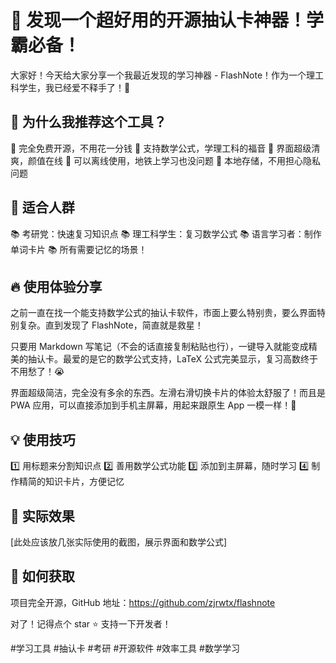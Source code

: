 # 💫 发现一个超好用的开源抽认卡神器！学霸必备！

大家好！今天给大家分享一个我最近发现的学习神器 - FlashNote！作为一个理工科学生，我已经爱不释手了！🥰

## 🌟 为什么我推荐这个工具？

💝 完全免费开源，不用花一分钱
💝 支持数学公式，学理工科的福音
💝 界面超级清爽，颜值在线
💝 可以离线使用，地铁上学习也没问题
💝 本地存储，不用担心隐私问题

## 🎯 适合人群

📚 考研党：快速复习知识点
📚 理工科学生：复习数学公式
📚 语言学习者：制作单词卡片
📚 所有需要记忆的场景！

## 🔥 使用体验分享

之前一直在找一个能支持数学公式的抽认卡软件，市面上要么特别贵，要么界面特别复杂。直到发现了 FlashNote，简直就是救星！

只要用 Markdown 写笔记（不会的话直接复制粘贴也行），一键导入就能变成精美的抽认卡。最爱的是它的数学公式支持，LaTeX 公式完美显示，复习高数终于不用愁了！😭

界面超级简洁，完全没有多余的东西。左滑右滑切换卡片的体验太舒服了！而且是 PWA 应用，可以直接添加到手机主屏幕，用起来跟原生 App 一模一样！🤩

## 💡 使用技巧

1️⃣ 用标题来分割知识点
2️⃣ 善用数学公式功能
3️⃣ 添加到主屏幕，随时学习
4️⃣ 制作精简的知识卡片，方便记忆

## 📱 实际效果

[此处应该放几张实际使用的截图，展示界面和数学公式]

## 🚀 如何获取

项目完全开源，GitHub 地址：https://github.com/zjrwtx/flashnote

对了！记得点个 star ⭐️ 支持一下开发者！

#学习工具 #抽认卡 #考研 #开源软件 #效率工具 #数学学习 